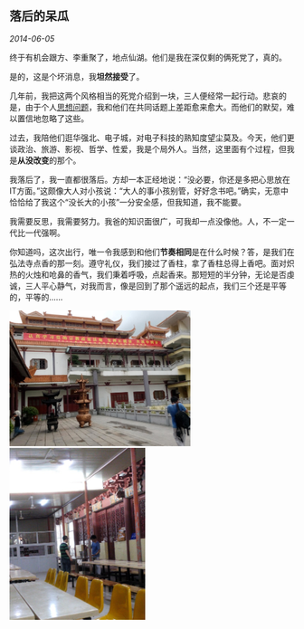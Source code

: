 ## 落后的呆瓜

*2014-06-05*

终于有机会跟方、李重聚了，地点仙湖。他们是我在深仅剩的俩死党了，真的。

是的，这是个坏消息，我**坦然接受**了。

几年前，我把这两个风格相当的死党介绍到一块，三人便经常一起行动。悲哀的是，由于个人[思想问题](../05/focus-or-radiate.md)，我和他们在共同话题上差距愈来愈大。而他们的默契，难以置信地忽略了这些。

过去，我陪他们逛华强北、电子城，对电子科技的熟知度望尘莫及。今天，他们更谈政治、旅游、影视、哲学、性爱，我是个局外人。当然，这里面有个过程，但我是**从没改变**的那个。

我落后了，我一直都很落后。方却一本正经地说：“没必要，你还是多把心思放在IT方面。”这颇像大人对小孩说：“大人的事小孩别管，好好念书吧。”确实，无意中恰恰给了我这个“没长大的小孩”一分安全感，但我知道，我不能要。

我需要反思，我需要努力。我爸的知识面很广，可我却一点没像他。人，不一定一代比一代强啊。

你知道吗，这次出行，唯一令我感到和他们**节奏相同**是在什么时候？答，是我们在弘法寺点香的那一刻。遵守礼仪，我们接过了香柱，拿了香柱总得上香吧。面对炽热的火烛和呛鼻的香气，我们秉着呼吸，点起香来。那短短的半分钟，无论是否虔诚，三人平心静气，对我而言，像是回到了那个遥远的起点，我们三个还是平等的，平等的……

<img width="320" src="20140605_115154.jpg">
&nbsp;&nbsp;<img width="240" src="20140605_123257.jpg">
